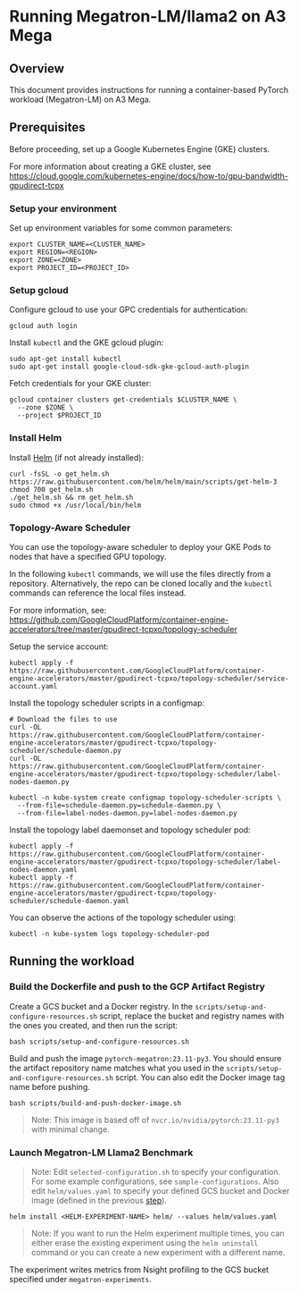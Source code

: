 # Running Megatron-LM/llama2 on A3 Mega

## Overview

This document provides instructions for running a container-based PyTorch
workload (Megatron-LM) on A3 Mega.


## Prerequisites

Before proceeding, set up a Google Kubernetes Engine (GKE) clusters.

For more information about creating a GKE cluster, see  
https://cloud.google.com/kubernetes-engine/docs/how-to/gpu-bandwidth-gpudirect-tcpx

### Setup your environment

Set up environment variables for some common parameters: 

```
export CLUSTER_NAME=<CLUSTER_NAME>
export REGION=<REGION>
export ZONE=<ZONE>
export PROJECT_ID=<PROJECT_ID>
```

### Setup gcloud

Configure gcloud to use your GPC credentials for authentication:

```
gcloud auth login
```

Install `kubectl` and the GKE gcloud plugin:

```
sudo apt-get install kubectl
sudo apt-get install google-cloud-sdk-gke-gcloud-auth-plugin
```

Fetch credentials for your GKE cluster:

```
gcloud container clusters get-credentials $CLUSTER_NAME \
  --zone $ZONE \
  --project $PROJECT_ID
```

### Install Helm

Install [Helm](https://helm.sh/) (if not already installed):

```
curl -fsSL -o get_helm.sh https://raw.githubusercontent.com/helm/helm/main/scripts/get-helm-3
chmod 700 get_helm.sh
./get_helm.sh && rm get_helm.sh
sudo chmod +x /usr/local/bin/helm
```


### Topology-Aware Scheduler

You can use the topology-aware scheduler to deploy your GKE Pods to nodes that
have a specified GPU topology.

In the following `kubectl` commands, we will use the files directly from a
repository. Alternatively, the repo can be cloned locally and the `kubectl`
commands can reference the local files instead.

For more information, see: 
https://github.com/GoogleCloudPlatform/container-engine-accelerators/tree/master/gpudirect-tcpxo/topology-scheduler

Setup the service account:

```
kubectl apply -f https://raw.githubusercontent.com/GoogleCloudPlatform/container-engine-accelerators/master/gpudirect-tcpxo/topology-scheduler/service-account.yaml
```

Install the topology scheduler scripts in a configmap:

```
# Download the files to use
curl -OL  https://raw.githubusercontent.com/GoogleCloudPlatform/container-engine-accelerators/master/gpudirect-tcpxo/topology-scheduler/schedule-daemon.py
curl -OL  https://raw.githubusercontent.com/GoogleCloudPlatform/container-engine-accelerators/master/gpudirect-tcpxo/topology-scheduler/label-nodes-daemon.py

kubectl -n kube-system create configmap topology-scheduler-scripts \
  --from-file=schedule-daemon.py=schedule-daemon.py \
  --from-file=label-nodes-daemon.py=label-nodes-daemon.py

```

Install the topology label daemonset and topology scheduler pod:

```
kubectl apply -f https://raw.githubusercontent.com/GoogleCloudPlatform/container-engine-accelerators/master/gpudirect-tcpxo/topology-scheduler/label-nodes-daemon.yaml
kubectl apply -f https://raw.githubusercontent.com/GoogleCloudPlatform/container-engine-accelerators/master/gpudirect-tcpxo/topology-scheduler/schedule-daemon.yaml
```

You can observe the actions of the topology scheduler using:

```
kubectl -n kube-system logs topology-scheduler-pod
```

## Running the workload

### Build the Dockerfile and push to the GCP Artifact Registry

Create a GCS bucket and a Docker registry. In the
`scripts/setup-and-configure-resources.sh` script, replace the bucket and
registry names with the ones you created, and then run the script:

```
bash scripts/setup-and-configure-resources.sh
```

Build and push the image `pytorch-megatron:23.11-py3`. You should ensure the
artifact repository name matches what you used in the 
`scripts/setup-and-configure-resources.sh` script. You can also edit the Docker
image tag name before pushing.

```
bash scripts/build-and-push-docker-image.sh
```

> Note: This image is based off of `nvcr.io/nvidia/pytorch:23.11-py3` with
> minimal change.


### Launch Megatron-LM Llama2 Benchmark

> Note: Edit `selected-configuration.sh`  to specify your configuration. For
> some example configurations, see `sample-configurations`. Also edit 
> `helm/values.yaml` to specify your defined GCS bucket and Docker image
> (defined in the previous [step](#build-the-dockerfile-and-push-to-the-gcp-artifact-registry)).


```
helm install <HELM-EXPERIMENT-NAME> helm/ --values helm/values.yaml
```

> Note: If you want to run the Helm experiment multiple times, you can either
erase the existing experiment using the `helm uninstall` command or you can
create a new experiment with a different name.

The experiment writes metrics from Nsight profiling to the GCS bucket specified
under `megatron-experiments`.










